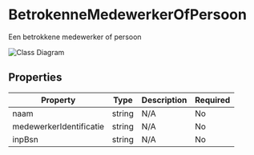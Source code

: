 # BetrokenneMedewerkerOfPersoon

Een betrokkene medewerker of persoon

![Class Diagram](https://github.com/CommonGateway/CustomerInteractionBundle/blob/docu/docs/schema/klant.taak.betrokkeneMedewerkerOfPersoon.svg)

## Properties

| Property | Type | Description | Required |
|----------|------|-------------|----------|
| naam | string | N/A | No |
| medewerkerIdentificatie | string | N/A | No |
| inpBsn | string | N/A | No |

